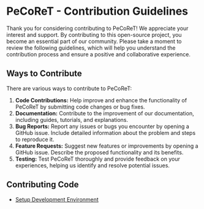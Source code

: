 # PeCoReT - Contribution Guidelines

Thank you for considering contributing to PeCoReT!
We appreciate your interest and support.
By contributing to this open-source project, you become an essential part of our community.
Please take a moment to review the following guidelines, which will help you understand the contribution process and ensure a positive and collaborative experience.


## Ways to Contribute

There are various ways to contribute to PeCoReT:

1. **Code Contributions:** Help improve and enhance the functionality of PeCoReT by submitting code changes or bug fixes.
2. **Documentation:** Contribute to the improvement of our documentation, including guides, tutorials, and explanations.
3. **Bug Reports:** Report any issues or bugs you encounter by opening a GitHub issue. Include detailed information about the problem and steps to reproduce it.
4. **Feature Requests:** Suggest new features or improvements by opening a GitHub issue. Describe the proposed functionality and its benefits.
5. **Testing:** Test PeCoReT thoroughly and provide feedback on your experiences, helping us identify and resolve potential issues.


## Contributing Code

* [Setup Development Environment](https://pecoret.github.io/docs/development-guide/environment-setup/)